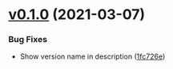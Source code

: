 # [v0.1.0](https://github.com/Kesin11/SkyWarehouse/compare/v0.1.0-beta.1...v0.1.0) (2021-03-07)


### Bug Fixes

* Show version name in description ([1fc726e](https://github.com/Kesin11/SkyWarehouse/commit/1fc726e92594cac9637e486ff66cd49d0ecec17d))



